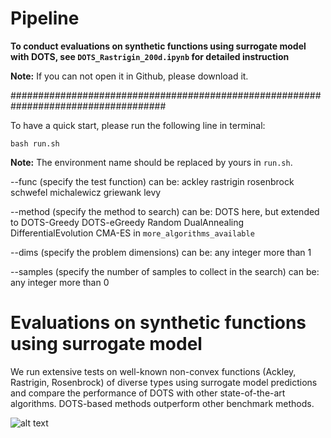 # Pipeline

**To conduct evaluations on synthetic functions using surrogate model with DOTS, see `DOTS_Rastrigin_200d.ipynb` for detailed instruction**

**Note:** If you can not open it in Github, please download it.

####################################################################################

To have a quick start, please run the following line in terminal:

```shell
bash run.sh
```
**Note:** The environment name should be replaced by yours in `run.sh`. 

--func (specify the test function) can be: ackley rastrigin rosenbrock schwefel michalewicz griewank levy

--method (specify the method to search) can be: DOTS here, but extended to DOTS-Greedy DOTS-eGreedy Random DualAnnealing DifferentialEvolution CMA-ES in `more_algorithms_available`

--dims (specify the problem dimensions) can be: any integer more than 1

--samples (specify the number of samples to collect in the search) can be: any integer more than 0



# Evaluations on synthetic functions using surrogate model

We run extensive tests on well-known non-convex functions (Ackley, Rastrigin, Rosenbrock) of diverse types using surrogate model predictions and compare the performance of DOTS with other state-of-the-art algorithms. DOTS-based methods outperform other benchmark methods.

![alt text](https://github.com/Bop2000/DOTS/blob/setup-install/assets/synthetic_func_surrogate_model.png)
